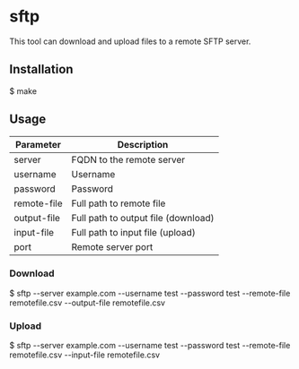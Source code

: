 # sftp

This tool can download and upload files to a remote SFTP server.

## Installation

$ make

## Usage

| Parameter | Description |
| --------- | ----------- |
| server | FQDN to the remote server |
| username | Username |
| password | Password |
| remote-file | Full path to remote file |
| output-file | Full path to output file (download) |
| input-file | Full path to input file (upload) |
| port | Remote server port |

### Download

$ sftp --server example.com --username test --password test --remote-file remotefile.csv --output-file remotefile.csv

### Upload

$ sftp --server example.com --username test --password test --remote-file remotefile.csv --input-file remotefile.csv

